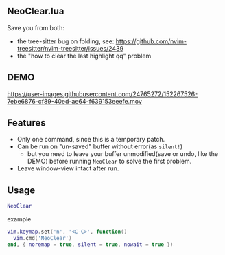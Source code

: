 NeoClear.lua
-----

Save you from both:
- the tree-sitter bug on folding, see: https://github.com/nvim-treesitter/nvim-treesitter/issues/2439
- the "how to clear the last highlight qq" problem

## DEMO

https://user-images.githubusercontent.com/24765272/152267526-7ebe6876-cf89-40ed-ae64-f639153eeefe.mov

## Features

- Only one command, since this is a temporary patch.
- Can be run on "un-saved" buffer without error(as `silent!`)
  - but you need to leave your buffer unmodified(save or undo, like the DEMO) before running `NeoClear` to solve the first problem.
- Leave window-view intact after run.

## Usage


```lua
NeoClear
```

example

```lua
vim.keymap.set('n', '<C-C>', function()
  vim.cmd('NeoClear')
end, { noremap = true, silent = true, nowait = true })
```
